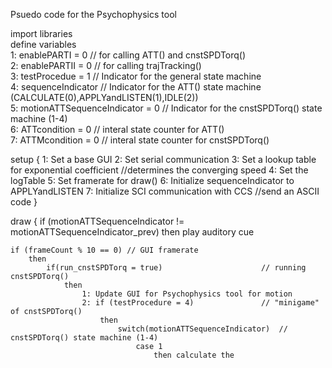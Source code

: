 Psuedo code for the Psychophysics tool

import libraries  
define variables  
	1: enablePARTI = 0			// for calling ATT() and cnstSPDTorq()  
	2: enablePARTII = 0			// for calling trajTracking()   
	3: testProcedue = 1			// Indicator for the general state machine  
	4: sequenceIndicator			// Indicator for the ATT() state machine (CALCULATE(0),APPLYandLISTEN(1),IDLE(2))  
	5: motionATTSequenceIndicator = 0 	// Indicator for the cnstSPDTorq() state machine (1-4)  
	6: ATTcondition = 0			// interal state counter for ATT()  
	7: ATTMcondition = 0			// interal state counter for cnstSPDTorq()  


setup
{
	1: Set a base GUI 
	2: Set serial communication 
	3: Set a lookup table for exponential coefficient //determines the converging speed
	4: Set the logTable
	5: Set framerate for draw()
	6: Initialize sequenceIndicator to APPLYandLISTEN
	7: Initialize SCI communication with CCS //send an ASCII code
}

draw
{
	if (motionATTSequenceIndicator != motionATTSequenceIndicator_prev) 
		then 
			play auditory cue

	if (frameCount % 10 == 0) // GUI framerate
		then 
			if(run_cnstSPDTorq = true)						// running cnstSPDTorq()
				then
					1: Update GUI for Psychophysics tool for motion
					2: if (testProcedure = 4) 				// "minigame" of cnstSPDTorq()
						then
							switch(motionATTSequenceIndicator) 	// cnstSPDTorq() state machine (1-4)
								case 1 
									then calculate the 
